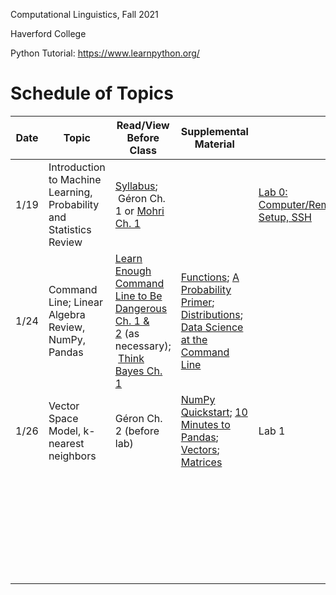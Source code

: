 Computational Linguistics, Fall 2021

Haverford College

Python Tutorial: https://www.learnpython.org/

# Schedule of Topics

| Date | Topic                                                               | Read/View Before Class                                                                                                                                                                               | Supplemental Material                                                                                                                                                                                                                                                                                                  |                                                   | Due |
| ---- | ------------------------------------------------------------------- | ---------------------------------------------------------------------------------------------------------------------------------------------------------------------------------------------------- | ---------------------------------------------------------------------------------------------------------------------------------------------------------------------------------------------------------------------------------------------------------------------------------------------------------------------- | ------------------------------------------------- | --- |
| 1/19 | Introduction to Machine Learning, Probability and Statistics Review | [Syllabus](syllabus.md);<br/> Géron Ch. 1 or [Mohri Ch. 1](https://cs.nyu.edu/~mohri/mlbook/)                                                                                                        |                                                                                                                                                                                                                                                                                                                        | [Lab 0: Computer/Remote Setup, SSH](labs/lab0.md) |     |
| 1/24 | Command Line; Linear Algebra Review, NumPy, Pandas                  | [Learn Enough Command Line to Be Dangerous Ch. 1 & 2](https://www.learnenough.com/command-line-tutorial/basics) (as necessary);<br/> [Think Bayes Ch. 1](https://allendowney.github.io/ThinkBayes2/) | [Functions](https://www.youtube.com/watch?v=MjeXZ7Ea89g); [A Probability Primer](https://www.sjsu.edu/faculty/gerstman/StatPrimer/probability.pdf); [Distributions](https://www.youtube.com/watch?v=qc5QewourIU&feature=youtu.be);<br/>[Data Science at the Command Line](https://datascienceatthecommandline.com/2e/) |                                                   |     |
| 1/26 | Vector Space Model, k-nearest neighbors                             | Géron Ch. 2 (before lab)                                                                                                                                                                             | [NumPy Quickstart](https://numpy.org/doc/stable/user/quickstart.html); [10 Minutes to Pandas](https://pandas.pydata.org/docs/user_guide/10min.html); [Vectors](https://www.youtube.com/watch?v=kXLGnrzw1zk); [Matrices](https://www.youtube.com/watch?v=kXLGnrzw1zk)                                                   | Lab 1                                             |     |
|      |                                                                     |                                                                                                                                                                                                      |                                                                                                                                                                                                                                                                                                                        |                                                   |     |
|      |                                                                     |                                                                                                                                                                                                      |                                                                                                                                                                                                                                                                                                                        |                                                   |     |
|      |                                                                     |                                                                                                                                                                                                      |                                                                                                                                                                                                                                                                                                                        |                                                   |     |
|      |                                                                     |                                                                                                                                                                                                      |                                                                                                                                                                                                                                                                                                                        |                                                   |     |
|      |                                                                     |                                                                                                                                                                                                      |                                                                                                                                                                                                                                                                                                                        |                                                   |     |
|      |                                                                     |                                                                                                                                                                                                      |                                                                                                                                                                                                                                                                                                                        |                                                   |     |
|      |                                                                     |                                                                                                                                                                                                      |                                                                                                                                                                                                                                                                                                                        |                                                   |     |
|      |                                                                     |                                                                                                                                                                                                      |                                                                                                                                                                                                                                                                                                                        |                                                   |     |
|      |                                                                     |                                                                                                                                                                                                      |                                                                                                                                                                                                                                                                                                                        |                                                   |     |
|      |                                                                     |                                                                                                                                                                                                      |                                                                                                                                                                                                                                                                                                                        |                                                   |     |
|      |                                                                     |                                                                                                                                                                                                      |                                                                                                                                                                                                                                                                                                                        |                                                   |     |
|      |                                                                     |                                                                                                                                                                                                      |                                                                                                                                                                                                                                                                                                                        |                                                   |     |
|      |                                                                     |                                                                                                                                                                                                      |                                                                                                                                                                                                                                                                                                                        |                                                   |     |
|      |                                                                     |                                                                                                                                                                                                      |                                                                                                                                                                                                                                                                                                                        |                                                   |     |
|      |                                                                     |                                                                                                                                                                                                      |                                                                                                                                                                                                                                                                                                                        |                                                   |     |
|      |                                                                     |                                                                                                                                                                                                      |                                                                                                                                                                                                                                                                                                                        |                                                   |     |
|      |                                                                     |                                                                                                                                                                                                      |                                                                                                                                                                                                                                                                                                                        |                                                   |     |
|      |                                                                     |                                                                                                                                                                                                      |                                                                                                                                                                                                                                                                                                                        |                                                   |     |
|      |                                                                     |                                                                                                                                                                                                      |                                                                                                                                                                                                                                                                                                                        |                                                   |     |
|      |                                                                     |                                                                                                                                                                                                      |                                                                                                                                                                                                                                                                                                                        |                                                   |     |
|      |                                                                     |                                                                                                                                                                                                      |                                                                                                                                                                                                                                                                                                                        |                                                   |     |
|      |                                                                     |                                                                                                                                                                                                      |                                                                                                                                                                                                                                                                                                                        |                                                   |     |
|      |                                                                     |                                                                                                                                                                                                      |                                                                                                                                                                                                                                                                                                                        |                                                   |     |
|      |                                                                     |                                                                                                                                                                                                      |                                                                                                                                                                                                                                                                                                                        |                                                   |     |
|      |                                                                     |                                                                                                                                                                                                      |                                                                                                                                                                                                                                                                                                                        |                                                   |     |
|      |                                                                     |                                                                                                                                                                                                      |                                                                                                                                                                                                                                                                                                                        |                                                   |     |
|      |                                                                     |                                                                                                                                                                                                      |                                                                                                                                                                                                                                                                                                                        |                                                   |     |
|      |                                                                     |                                                                                                                                                                                                      |                                                                                                                                                                                                                                                                                                                        |                                                   |     |
|      |                                                                     |                                                                                                                                                                                                      |                                                                                                                                                                                                                                                                                                                        |                                                   |     |
|      |                                                                     |                                                                                                                                                                                                      |                                                                                                                                                                                                                                                                                                                        |                                                   |     |
